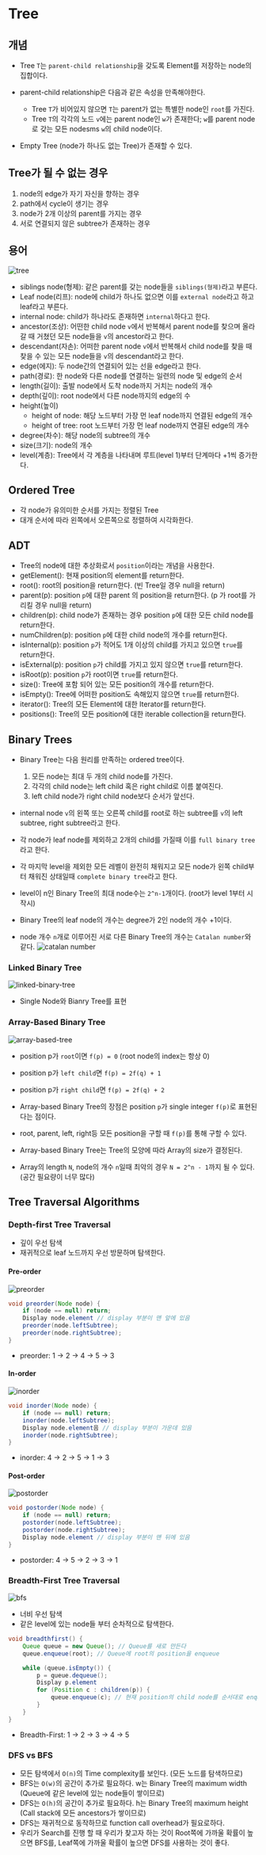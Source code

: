 # Tree
## 개념
- Tree `T`는 `parent-child relationship`을 갖도록 Element를 저장하는 node의 집합이다.
- parent-child relationship은 다음과 같은 속성을 만족해야한다.
  - Tree `T`가 비어있지 않으면 `T`는 parent가 없는 특별한 node인 `root`를 가진다.
  - Tree `T`의 각각의 노드 `v`에는 parent node인 `w`가 존재한다; `w`를 parent node로 갖는 모든 nodesms `w`의 child node이다.

- Empty Tree (node가 하나도 없는 Tree)가 존재할 수 있다.

## Tree가 될 수 없는 경우
1. node의 edge가 자기 자신을 향하는 경우
2. path에서 cycle이 생기는 경우
3. node가 2개 이상의 parent를 가지는 경우
4. 서로 연결되지 않은 subtree가 존재하는 경우

## 용어
![tree](./tree.jpeg)
- siblings node(형제): 같은 parent를 갖는 node들을 `siblings(형제)`라고 부른다.
- Leaf node(리프): node에 child가 하나도 없으면 이를 `external node`라고 하고 leaf라고 부른다.
- internal node: child가 하나라도 존재하면 `internal`하다고 한다.
- ancestor(조상): 어떤한 child node `v`에서 반복해서 parent node를 찾으며 올라갈 때 거쳤던 모든 node들을 `v`의 ancestor라고 한다.
- descendant(자손): 어떠한 parent node `v`에서 반복해서 child node를 찾을 때 찾을 수 있는 모든 node들을 `v`의 descendant라고 한다.
- edge(에지): 두 node간의 연결되어 있는 선을 edge라고 한다.
- path(경로): 한 node와 다른 node를 연결하는 일련의 node 및 edge의 순서
- length(길이): 출발 node에서 도착 node까지 거치는 node의 개수
- depth(깊이): root node에서 다른 node까지의 edge의 수
- height(높이)
  - height of node: 해당 노드부터 가장 먼 leaf node까지 연결된 edge의 개수
  - height of tree: root 노드부터 가장 먼 leaf node까지 연결된 edge의 개수
- degree(차수): 해당 node의 subtree의 개수
- size(크기): node의 개수
- level(계층): Tree에서 각 계층을 나타내며 루트(level 1)부터 단계마다 +1씩 증가한다.

## Ordered Tree
- 각 node가 유의미한 순서를 가지는 정렬된 Tree
- 대개 순서에 따라 왼쪽에서 오른쪽으로 정렬하여 시각화한다.

## ADT
- Tree의 node에 대한 추상화로서 `position`이라는 개념을 사용한다.
- getElement(): 현재 position의 element를 return한다.
- root(): root의 position을 return한다. (빈 Tree일 경우 null을 return)
- parent(p): position `p`에 대한 parent 의 position을 return한다. (p 가 root를 가리킬 경우 null을 return)
- children(p): child node가 존재하는 경우 position `p`에 대한 모든 child node를 return한다.
- numChildren(p): position `p`에 대한 child node의 개수를 return한다.
- isInternal(p): position `p`가 적어도 1개 이상의 child를 가지고 있으면 `true`를 return한다.
- isExternal(p): position `p`가 child를 가지고 있지 않으면 `true`를 return한다.
- isRoot(p): position `p`가 root이면 `true`를 return한다.
- size(): Tree에 포함 되어 있는 모든 position의 개수를 return한다.
- isEmpty(): Tree에 어떠한 position도 속해있지 않으면 `true`를 return한다.
- iterator(): Tree의 모든 Element에 대한 Iterator를 return한다.
- positions(): Tree의 모든 position에 대한 iterable collection을 return한다.

## Binary Trees
- Binary Tree는 다음 원리를 만족하는 ordered tree이다.
  1. 모든 node는 최대 두 개의 child node를 가진다.
  2. 각각의 child node는 left child 혹은 right child로 이름 붙여진다.
  3. left child node가 right child node보다 순서가 앞선다.

- internal node `v`의 왼쪽 또는 오른쪽 child를 root로 하는 subtree를 `v`의 left subtree, right subtree라고 한다.
- 각 node가 leaf node를 제외하고 2개의 child를 가질때 이를 `full binary tree` 라고 한다.
- 각 마지막 level을 제외한 모든 레벨이 완전히 채워지고 모든 node가 왼쪽 child부터 채워진 상태일때 `complete binary tree`라고 한다.


- level이 n인 Binary Tree의 최대 node수는 `2^n-1`개이다. (root가 level 1부터 시작시)
- Binary Tree의 leaf node의 개수는 degree가 2인 node의 개수 +1이다.
- node 개수 `n`개로 이루어진 서로 다른 Binary Tree의 개수는 `Catalan number`와 같다.
![catalan number](./catalan.png)


### Linked Binary Tree
![linked-binary-tree](./linked-binary-tree.jpeg)
- Single Node와 Bianry Tree를 표현

### Array-Based Binary Tree
![array-based-tree](./array-based-tree.jpeg)
- position p가 `root`이면 `f(p) = 0` (root node의 index는 항상 0)
- position p가 `left child`면 `f(p) = 2f(q) + 1`
- position p가 `right child`면 `f(p) = 2f(q) + 2`

- Array-based Binary Tree의 장점은 position `p`가 single integer `f(p)`로 표현된다는 점이다.
- root, parent, left, right등 모든 position을 구할 때 `f(p)`를 통해 구할 수 있다.

- Array-based Binary Tree는 Tree의 모양에 따라 Array의 size가 결정된다.
- Array의 length `N`, node의 개수 `n`일때 최악의 경우 `N = 2^n - 1`까지 될 수 있다. (공간 필요량이 너무 많다)

## Tree Traversal Algorithms
### Depth-first Tree Traversal
- 깊이 우선 탐색
- 재귀적으로 leaf 노드까지 우선 방문하며 탐색한다.
#### Pre-order
![preorder](./preorder.jpeg)
``` java
void preorder(Node node) {
    if (node == null) return;
    Display node.element // display 부분이 맨 앞에 있음
    preorder(node.leftSubtree);
    preorder(node.rightSubtree);
}
```
- preorder: 1 -> 2 -> 4 -> 5 -> 3

#### In-order
![inorder](./inorder.jpeg)
``` java
void inorder(Node node) {
    if (node == null) return;
    inorder(node.leftSubtree);
    Display node.element음 // display 부분이 가운데 있음
    inorder(node.rightSubtree);
}
```
- inorder: 4 -> 2 -> 5 -> 1 -> 3

#### Post-order
![postorder](./postorder.jpeg)
``` java
void postorder(Node node) {
    if (node == null) return;
    postorder(node.leftSubtree);
    postorder(node.rightSubtree);
    Display node.element // display 부분이 맨 뒤에 있음
}
```
- postorder: 4 -> 5 -> 2 -> 3 -> 1

### Breadth-First Tree Traversal
![bfs](./bfs.jpeg)
- 너비 우선 탐색
- 같은 level에 있는 node들 부터 순차적으로 탐색한다.
``` java
void breadthfirst() {
    Queue queue = new Queue(); // Queue를 새로 만든다
    queue.enqueue(root); // Queue에 root의 position을 enqueue

    while (queue.isEmpty()) {
        p = queue.dequeue();
        Display p.element
        for (Position c : children(p)) {
            queue.enqueue(c); // 현재 position의 child node를 순서대로 enqueue
        }
    }
}
```
- Breadth-First: 1 -> 2 -> 3 -> 4 -> 5

### DFS vs BFS
- 모든 탐색에서 `O(n)`의 Time complexity를 보인다. (모든 노드를 탐색하므로)
- BFS는 `O(w)`의 공간이 추가로 필요하다. w는 Binary Tree의 maximum width (Queue에 같은 level에 있는 node들이 쌓이므로)
- DFS는 `O(h)`의 공간이 추가로 필요하다. h는 Binary Tree의 maximum height (Call stack에 모든 ancestors가 쌓이므로)
- DFS는 재귀적으로 동작하므로 function call overhead가 필요로하다.
- 우리가 Search를 진행 할 때 우리가 찾고자 하는 것이 Root쪽에 가까울 확률이 높으면 BFS를, Leaf쪽에 가까울 확률이 높으면 DFS를 사용하는 것이 좋다.
